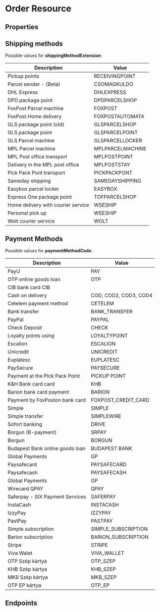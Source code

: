 # Order Resource

## Properties

<ResourceProperties :resource="'order'" :lang="'en'"/>

## Shipping methods

Possible values for **shippingMethodExtension**:

| Description                       | Value            |
|-----------------------------------|------------------|
| Pickup points                     | RECEIVINGPOINT   |
| Parcel sender - (Beta)            | CSOMAGKULDO      |
| DHL Express                       | DHLEXPRESS       |
| DPD package point                 | DPDPARCELSHOP    |
| FoxPost Parcel machine            | FOXPOST          |
| FoxPost Home delivery             | FOXPOSTAUTOMATA  |
| GLS package point (old)           | GLSPARCELSHOP    |
| GLS package point                 | GLSPARCELPOINT   |
| GLS Parcel machine                | GLSPARCELLOCKER  |
| MPL Parcel machine                | MPLPARCELMACHINE |
| MPL Post office transport         | MPLPOSTPOINT     |
| Delivery in the MPL post office   | MPLPOSTSTAY      |
| Pick Pack Pont transport          | PICKPACKPONT     |
| Sameday shipping                  | SAMEDAYSHIPPING  |
| Easybox parcel locker             | EASYBOX          |
| Express One package point         | TOFPARCELSHOP    |
| Home delivery with courier service | WSESHIP          |
| Personal pick up                  | WSESHIP          |
 | Wolt courier service              | WOLT             |

## Payment Methods

Possible values for **paymentMethodCode**:

| Description                     | Value                 |
|---------------------------------|-----------------------|
| PayU                            | PAY                   |
| OTP online goods loan           | OTP                   |
| CIB bank card CIB               |
| Cash on delivery                | COD, COD2, COD3, COD4 |
| Cetelem payment method          | CETELEM               |
| Bank transfer                   | BANK_TRANSFER         |
| PayPal                          | PAYPAL                |
| Check Deposit                   | CHECK                 |
| Loyalty points using            | LOYALTYPOINT          |
| Escalion                        | ESCALION              |
| Unicredit                       | UNICREDIT             |
| Euplatesc                       | EUPLATESC             |
| PaySecure                       | PAYSECURE             |
| Payment at the Pick Pack Point  | PICKUP POINT          |
| K&H Bank card card              | KHB                   |
| Barion bank card payment        | BARION                |
| Payment by FoxPoston bank card  | FOXPOST_CREDIT_CARD   |
| Simple                          | SIMPLE                |
| Simple transfer                 | SIMPLEWIRE            |
| Sofort banking                  | DRIVE                 |
| Borgun (B-payment)              | SRPAY                 |
| Borgun                          | BORGUN                |
| Budapest Bank online goods loan | BUDAPEST BANK         |
| Global Payments                 | GP                    |
| Paysafecard                     | PAYSAFECARD           |
| Paysafecash                     | PAYSAFECASH           |
| Global Payments                 | GP                    |
| Wirecard QPAY                   | QPAY                  |
| Saferpay - SIX Payment Services | SAFERPAY              |
| InstaCash                       | INSTACASH             |
| IzzyPay                         | IZZYPAY               |
| PastPay                         | PASTPAY               |
| Simple subscription             | SIMPLE_SUBSCRIPTION   |
| Barion subscription             | BARION_SUBSCRIPTION   |
| Stripe                          | STRIPE                |
| Viva Walet                      | VIVA_WALLET           |
| OTP Szép kártya                 | OTP_SZEP              |
| KHB Szép kártya                 | KHB_SZEP              |
| MKB Szép kártya                 | MKB_SZEP              |
| OTP EP kártya                   | OTP_EP                |

## Endpoints

[//]: <> (GET ENDPOINT)
<ResourceEndpoint :resource="'order'" :endpoint="'get'" :lang="'en'">

<template v-slot:responseJSON>

<<< @/docs/fixtures/api/order/response/json/get_id.json

</template>

<template v-slot:responseXML>

<<< @/docs/fixtures/api/order/response/xml/get_id.xml

</template>

</ResourceEndpoint>

[//]: <> (GETCOLLECTION ENDPOINT)
<ResourceEndpoint :resource="'order'" :endpoint="'getCollection'" :lang="'en'">

<template v-slot:responseJSON>

<<< @/docs/fixtures/api/order/response/json/get_page.json

</template>

<template v-slot:responseXML>

<<< @/docs/fixtures/api/order/response/xml/get_page.xml

</template>

</ResourceEndpoint>

[//]: <> (POST ENDPOINT)
<ResourceEndpoint :resource="'order'" :endpoint="'post'" :lang="'en'">

<template v-slot:request>

<<< @/docs/fixtures/api/order/request/post.json

</template>

<template v-slot:responseJSON>

<<< @/docs/fixtures/api/order/response/json/get_id.json

</template>

<template v-slot:responseXML>

<<< @/docs/fixtures/api/order/response/xml/get_id.xml

</template>

</ResourceEndpoint>

[//]: <> (PUT ENDPOINT)
<ResourceEndpoint :resource="'order'" :endpoint="'put'" :lang="'en'">

<template v-slot:request>

<<< @/docs/fixtures/api/order/request/put.json

</template>

<template v-slot:responseJSON>

<<< @/docs/fixtures/api/order/response/json/get_id.json

</template>

<template v-slot:responseXML>

<<< @/docs/fixtures/api/order/response/xml/get_id.xml

</template>

</ResourceEndpoint>

[//]: <> (DELETE ENDPOINT)
<ResourceEndpoint :resource="'order'" :endpoint="'delete'" :lang="'en'"/>
